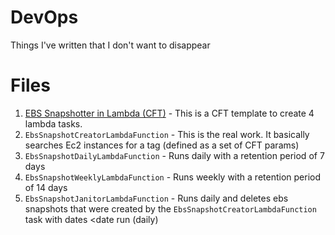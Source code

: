 # DevOps
Things I've written that I don't want to disappear

# Files

1. [EBS Snapshotter in Lambda (CFT)](aws/lambda/cloudformation/ebs_snapshotter_lambda.json) - This is a CFT template to create 4 lambda tasks.
  1. `EbsSnapshotCreatorLambdaFunction` - This is the real work. It basically searches Ec2 instances for a tag (defined as a set of CFT params)
  1. `EbsSnapshotDailyLambdaFunction` - Runs daily with a retention period of 7 days
  1. `EbsSnapshotWeeklyLambdaFunction` - Runs weekly with a retention period of 14 days
  1. `EbsSnapshotJanitorLambdaFunction` - Runs daily and deletes ebs snapshots that were created by the `EbsSnapshotCreatorLambdaFunction` task with dates <date run (daily)
